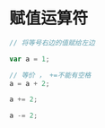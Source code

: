 # 赋值运算符



```javascript
// 将等号右边的值赋给左边

var a = 1;

// 等价 ， +=不能有空格
a = a + 2;

a += 2;

a -= 2;

```

